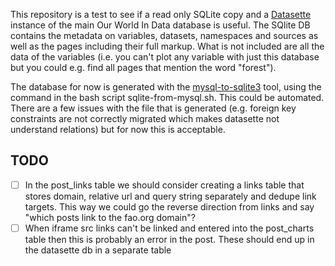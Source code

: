 This repository is a test to see if a read only SQLite copy and a [Datasette](https://datasette.io/) instance of the main Our World In Data database is useful. The SQlite DB contains the metadata on variables, datasets, namespaces and sources as well as the pages including their full markup. What is not included are all the data of the variables (i.e. you can't plot any variable with just this database but you could e.g. find all pages that mention the word "forest").

The database for now is generated with the [mysql-to-sqlite3](https://github.com/techouse/mysql-to-sqlite3/tree/master/mysql_to_sqlite3) tool, using the command in the bash script sqlite-from-mysql.sh. This could be automated. There are a few issues with the file that is generated (e.g. foreign key constraints are not correctly migrated which makes datasette not understand relations) but for now this is acceptable.

## TODO
- [ ] In the post_links table we should consider creating a links table that stores domain, relative url and query string separately and dedupe link targets. This way we could go the reverse direction from links and say "which posts link to the fao.org domain"?
- [ ] When iframe src links can't be linked and entered into the post_charts table then this is probably an error in the post. These should end up in the datasette db in a separate table